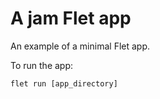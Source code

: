 # A jam Flet app

An example of a minimal Flet app.

To run the app:

```
flet run [app_directory]
```